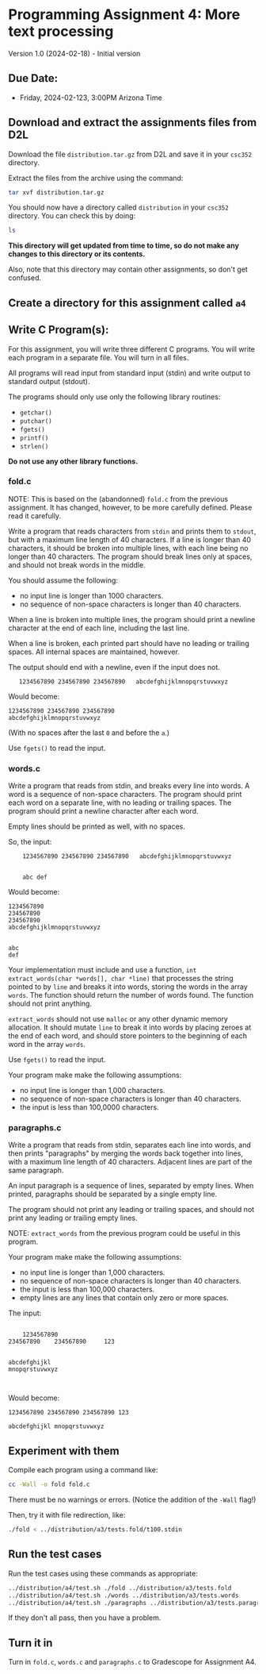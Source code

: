 
<link rel="stylesheet" href="https://unpkg.com/bamboo.css">

# Programming Assignment 4: More text processing 

Version 1.0 (2024-02-18) - Initial version


## Due Date:

* Friday, 2024-02-123, 3:00PM Arizona Time


## Download and extract the assignments files from D2L

Download the file `distribution.tar.gz` from D2L and save it in your `csc352` directory.

Extract the files from the archive using the command:

```bash
tar xvf distribution.tar.gz
```

You should now have a directory called `distribution` in your `csc352` directory.  You can check this by doing:

```bash
ls
```

**This directory will get updated from time to time, so do not make any changes to this directory or its contents.**

Also, note that this directory may contain other assignments, so don't get confused.

## Create a directory for this assignment called `a4`

## Write C Program(s):

For this assignment, you will write three different C programs.  You will write each program in a separate file.  You will turn in all files.

All programs will read input from standard input (stdin) and write output to standard output (stdout).

The programs should only use only the following library routines:

* `getchar()`
* `putchar()`
* `fgets()`
* `printf()`
* `strlen()`

**Do not use any other library functions.**

### fold.c

NOTE: This is based on the (abandonned) `fold.c` from the previous assignment.  It has changed, however, to be more carefully defined.  Please read it carefully.

Write a program that reads characters from `stdin` and prints them to `stdout`, but with a maximum line length of 40 characters.  If a line is longer than 40 characters, it should be broken into multiple lines, with each line being no longer than 40 characters.  The program should break lines only at spaces, and should not break words in the middle.

You should assume the following:

* no input line is longer than 1000 characters.
* no sequence of non-space characters is longer than 40 characters.

When a line is broken into multiple lines, the program should print a newline character at the end of each line, including the last line.

When a line is broken, each printed part should have no leading or trailing spaces.  All internal spaces are maintained, however.

The output should end with a newline, even if the input does not.

```
   1234567890 234567890 234567890   abcdefghijklmnopqrstuvwxyz
```

Would become:

```
1234567890 234567890 234567890
abcdefghijklmnopqrstuvwxyz
```
(With no spaces after the last `0` and before the `a`.)

Use `fgets()` to read the input.

### words.c

Write a program that reads from stdin, and breaks every line into words.  A word is a sequence of non-space characters.  The program should print each word on a separate line, with no leading or trailing spaces.  The program should print a newline character after each word.

Empty lines should be printed as well, with no spaces.

So, the input:

```
    1234567890 234567890 234567890   abcdefghijklmnopqrstuvwxyz


    abc def
```

Would become:
    
```
1234567890
234567890
234567890
abcdefghijklmnopqrstuvwxyz


abc
def
```

Your implementation must include and use a function, `int extract_words(char *words[], char *line)` that processes the string pointed to by `line` and breaks it into words, 
storing the words in the array `words`.  The function should return the number of words found.  The function should not print anything.

`extract_words` should not use `malloc` or any other dynamic memory allocation.  It should mutate `line` to break it into words by placing zeroes at the end of each word, and should store pointers to the beginning of each word in the array `words`.

Use `fgets()` to read the input.

Your program make make the following assumptions:

* no input line is longer than 1,000 characters.
* no sequence of non-space characters is longer than 40 characters.
* the input is less than 100,0000 characters.

### paragraphs.c

Write a program that reads from stdin, separates each line into words, and then prints "paragraphs"
by merging the words back together into lines, with a maximum line length of 40 characters.  Adjacent lines are part of the same paragraph.

An input paragraph is a sequence of lines, separated by empty lines.  When printed, paragraphs should be separated by a single empty line.

The program should not print any leading or trailing spaces, and should not print any leading or trailing empty lines.

NOTE: `extract_words` from the previous program could be useful in this program.

Your program make make the following assumptions:

* no input line is longer than 1,000 characters.
* no sequence of non-space characters is longer than 40 characters.
* the input is less than 100,000 characters.
* empty lines are any lines that contain only zero or more spaces.

The input:

```

    1234567890 
234567890    234567890     123


abcdefghijkl
mnopqrstuvwxyz



```

Would become:

```
1234567890 234567890 234567890 123

abcdefghijkl mnopqrstuvwxyz
```

## Experiment with them

Compile each program using a command like:

```bash
cc -Wall -o fold fold.c
```

There must be no warnings or errors.  (Notice the addition of the `-Wall` flag!)

Then, try it with file redirection, like:

```bash
./fold < ../distribution/a3/tests.fold/t100.stdin
```

## Run the test cases

Run the test cases using these commands as appropriate:

```bash
../distribution/a4/test.sh ./fold ../distribution/a3/tests.fold
../distribution/a4/test.sh ./words ../distribution/a3/tests.words
../distribution/a4/test.sh ./paragraphs ../distribution/a3/tests.paragraphs
```

If they don't all pass, then you have a problem.

## Turn it in

Turn in `fold.c`, `words.c` and `paragraphs.c` to Gradescope for Assignment A4.

